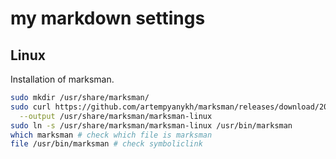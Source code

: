 # my markdown settings

## Linux

Installation of marksman.

```bash
sudo mkdir /usr/share/marksman/
sudo curl https://github.com/artempyanykh/marksman/releases/download/2022-06-23/marksman-linux \
  --output /usr/share/marksman/marksman-linux
sudo ln -s /usr/share/marksman/marksman-linux /usr/bin/marksman
which marksman # check which file is marksman
file /usr/bin/marksman # check symboliclink
```

